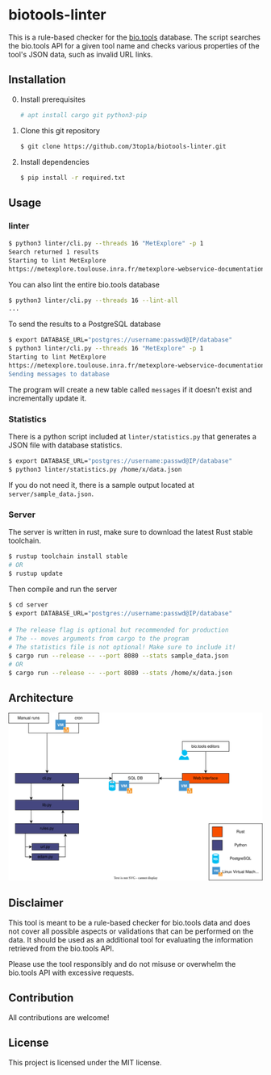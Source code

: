 # biotools-linter
This is a rule-based checker for the [bio.tools](https://bio.tools/) database. The script searches the bio.tools API for a given tool name and checks various properties of the tool's JSON data, such as invalid URL links.

## Installation
0) Install prerequisites
    ```sh
    # apt install cargo git python3-pip
    ```

1) Clone this git repository
    ```sh
    $ git clone https://github.com/3top1a/biotools-linter.git
    ```

2) Install dependencies
    ```sh
    $ pip install -r required.txt
    ```

## Usage

### linter

```sh
$ python3 linter/cli.py --threads 16 "MetExplore" -p 1
Search returned 1 results
Starting to lint MetExplore
https://metexplore.toulouse.inra.fr/metexplore-webservice-documentation/ in /documentation/2/url doesn't returns 200 (HTTP_OK)
```

You can also lint the entire bio.tools database

```sh
$ python3 linter/cli.py --threads 16 --lint-all
...
```

To send the results to a PostgreSQL database
```sh
$ export DATABASE_URL="postgres://username:passwd@IP/database"
$ python3 linter/cli.py --threads 16 "MetExplore" -p 1
Starting to lint MetExplore
https://metexplore.toulouse.inra.fr/metexplore-webservice-documentation/ in /documentation/2/url doesn't returns 200 (HTTP_OK)
Sending messages to database
```
The program will create a new table called `messages` if it doesn't exist and incrementally update it.

### Statistics

There is a python script included at `linter/statistics.py` that generates a JSON file with database statistics.
```sh
$ export DATABASE_URL="postgres://username:passwd@IP/database"
$ python3 linter/statistics.py /home/x/data.json
```

If you do not need it, there is a sample output located at `server/sample_data.json`.

### Server

The server is written in rust, make sure to download the latest Rust stable toolchain.
```sh
$ rustup toolchain install stable
# OR
$ rustup update
```

Then compile and run the server
```sh
$ cd server
$ export DATABASE_URL="postgres://username:passwd@IP/database"

# The release flag is optional but recommended for production
# The -- moves arguments from cargo to the program
# The statistics file is not optional! Make sure to include it!
$ cargo run --release -- --port 8080 --stats sample_data.json
# OR 
$ cargo run --release -- --port 8080 --stats /home/x/data.json
```

## Architecture
![Architecture drawing](architecture.drawio.svg)

## Disclaimer
This tool is meant to be a rule-based checker for bio.tools data and does not cover all possible aspects or validations that can be performed on the data. It should be used as an additional tool for evaluating the information retrieved from the bio.tools API.

Please use the tool responsibly and do not misuse or overwhelm the bio.tools API with excessive requests.

## Contribution

All contributions are welcome! 

## License
This project is licensed under the MIT license.

